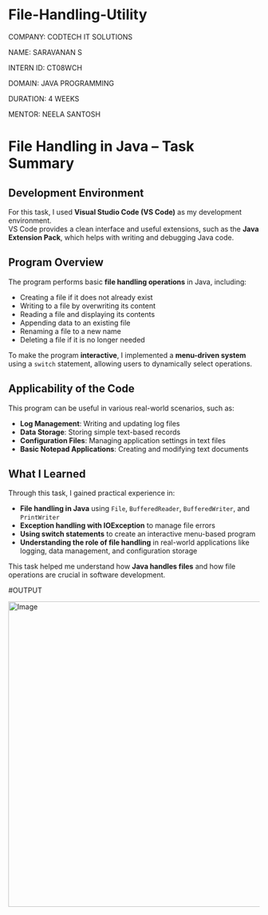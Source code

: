 # File-Handling-Utility
COMPANY: CODTECH IT SOLUTIONS

NAME: SARAVANAN S

INTERN ID: CT08WCH

DOMAIN: JAVA PROGRAMMING

DURATION: 4 WEEKS

MENTOR: NEELA SANTOSH

# File Handling in Java – Task Summary

## Development Environment  
For this task, I used **Visual Studio Code (VS Code)** as my development environment.  
VS Code provides a clean interface and useful extensions, such as the **Java Extension Pack**, which helps with writing and debugging Java code.  

## Program Overview  
The program performs basic **file handling operations** in Java, including:  
- Creating a file if it does not already exist  
- Writing to a file by overwriting its content  
- Reading a file and displaying its contents  
- Appending data to an existing file  
- Renaming a file to a new name  
- Deleting a file if it is no longer needed  

To make the program **interactive**, I implemented a **menu-driven system** using a `switch` statement, allowing users to dynamically select operations.  

## Applicability of the Code  
This program can be useful in various real-world scenarios, such as:  
- **Log Management**: Writing and updating log files  
- **Data Storage**: Storing simple text-based records  
- **Configuration Files**: Managing application settings in text files  
- **Basic Notepad Applications**: Creating and modifying text documents  

## What I Learned  
Through this task, I gained practical experience in:  
- **File handling in Java** using `File`, `BufferedReader`, `BufferedWriter`, and `PrintWriter`  
- **Exception handling with IOException** to manage file errors  
- **Using switch statements** to create an interactive menu-based program  
- **Understanding the role of file handling** in real-world applications like logging, data management, and configuration storage  

This task helped me understand how **Java handles files** and how file operations are crucial in software development.  

#OUTPUT

<img width="612" alt="Image" src="https://github.com/user-attachments/assets/3857af61-eaeb-4c41-89f0-0aeb28757783" />
